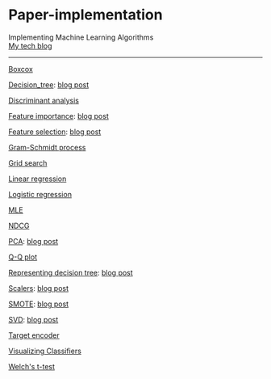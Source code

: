 # Paper-implementation
Implementing Machine Learning Algorithms  
[My tech blog](https://ywkim92.github.io/)  
- - -  
[Boxcox](https://github.com/ywkim92/Paper-implementation/blob/main/Boxcox.ipynb)

[Decision_tree](https://github.com/ywkim92/Paper-implementation/blob/main/Decision_tree.ipynb): [blog post](https://ywkim92.github.io/machine_learning/decision_tree/)

[Discriminant analysis](https://github.com/ywkim92/Paper-implementation/blob/main/Discriminant_analysis.ipynb)

[Feature importance](https://github.com/ywkim92/Paper-implementation/blob/main/Feature_importance.ipynb): [blog post](https://ywkim92.github.io/machine_learning/feature_importance/)

[Feature selection](https://github.com/ywkim92/Paper-implementation/blob/main/Feature_selection.ipynb): [blog post](https://ywkim92.github.io/machine_learning/feature_selection/)

[Gram-Schmidt process](https://github.com/ywkim92/Paper-implementation/blob/main/Gram-Schmidt_process.ipynb)

[Grid search](https://github.com/ywkim92/Paper-implementation/blob/main/GridSearchCV.ipynb)

[Linear regression](https://github.com/ywkim92/Paper-implementation/blob/main/Linear_regression.ipynb)

[Logistic regression](https://github.com/ywkim92/Paper-implementation/blob/main/Logistic_regression.ipynb)

[MLE](https://github.com/ywkim92/Paper-implementation/blob/main/MLE.ipynb)

[NDCG](https://github.com/ywkim92/Paper-implementation/blob/main/nDCG.ipynb)

[PCA](https://github.com/ywkim92/Paper-implementation/blob/main/Paper%20implementation_PCA.ipynb): [blog post](https://ywkim92.github.io/machine_learning/PCA/)

[Q-Q plot](https://github.com/ywkim92/Paper-implementation/blob/main/QQplot.ipynb)

[Representing decision tree](https://github.com/ywkim92/Paper-implementation/blob/main/Representing_decision_tree.ipynb): [blog post](https://ywkim92.github.io/machine_learning/decision_tree/)

[Scalers](https://github.com/ywkim92/Paper-implementation/blob/main/Scalers.ipynb): [blog post](https://ywkim92.github.io/machine_learning/scalers/)

[SMOTE](https://github.com/ywkim92/Paper-implementation/blob/main/Paper%20implementation_SMOTE_with_pca_visualization.ipynb): [blog post](https://ywkim92.github.io/machine_learning/SMOTE/)

[SVD](https://github.com/ywkim92/Paper-implementation/blob/main/SVD_implementation.ipynb): [blog post](https://ywkim92.github.io/machine_learning/SVD/)

[Target encoder](https://github.com/ywkim92/Paper-implementation/blob/main/Target_encoder.ipynb)

[Visualizing Classifiers](https://github.com/ywkim92/Paper-implementation/blob/main/Visualizing_Classifiers.ipynb)

[Welch's t-test](https://github.com/ywkim92/Paper-implementation/blob/main/Welch_ttest.ipynb)